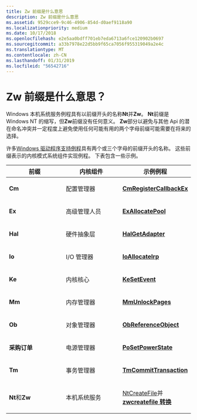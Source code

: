 ```yaml
---
title: Zw 前缀是什么意思
description: Zw 前缀是什么意思
ms.assetid: 9529cce9-9c46-4906-854d-d0aef9118a90
ms.localizationpriority: medium
ms.date: 10/17/2018
ms.openlocfilehash: e2e5aa0bdff701eb7eda6713a6fce120902b0697
ms.sourcegitcommit: a33b7978e22d5bb9f65ca7056f955319049a2e4c
ms.translationtype: MT
ms.contentlocale: zh-CN
ms.lasthandoff: 01/31/2019
ms.locfileid: "56542716"
---
```

# <a name="what-does-the-zw-prefix-mean"></a>Zw 前缀是什么意思？


Windows 本机系统服务例程具有以前缀开头的名称**Nt**并**Zw**。 **Nt**前缀是 Windows NT 的缩写，但**Zw**前缀没有任何意义。 **Zw**部分以避免与其他 Api 的潜在命名冲突并一定程度上避免使用任何可能有用的两个字母前缀可能需要在将来的选择。

许多[Windows 驱动程序支持例程](https://msdn.microsoft.com/library/windows/hardware/ff544200)具有两个或三个字母的前缀开头的名称。 这些前缀表示的内核模式系统组件实现例程。 下表包含一些示例。

<table>
<colgroup>
<col width="33%" />
<col width="33%" />
<col width="33%" />
</colgroup>
<thead>
<tr class="header">
<th>前缀</th>
<th>内核组件</th>
<th>示例例程</th>
</tr>
</thead>
<tbody>
<tr class="odd">
<td><p><strong>Cm</strong></p></td>
<td><p>配置管理器</p></td>
<td><p><a href="https://msdn.microsoft.com/library/windows/hardware/ff541921" data-raw-source="[&lt;strong&gt;CmRegisterCallbackEx&lt;/strong&gt;](https://msdn.microsoft.com/library/windows/hardware/ff541921)"><strong>CmRegisterCallbackEx</strong></a></p></td>
</tr>
<tr class="even">
<td><p><strong>Ex</strong></p></td>
<td><p>高级管理人员</p></td>
<td><p><a href="https://msdn.microsoft.com/library/windows/hardware/ff544501" data-raw-source="[&lt;strong&gt;ExAllocatePool&lt;/strong&gt;](https://msdn.microsoft.com/library/windows/hardware/ff544501)"><strong>ExAllocatePool</strong></a></p></td>
</tr>
<tr class="odd">
<td><p><strong>Hal</strong></p></td>
<td><p>硬件抽象层</p></td>
<td><p><a href="https://msdn.microsoft.com/library/windows/hardware/ff546596" data-raw-source="[&lt;strong&gt;HalGetAdapter&lt;/strong&gt;](https://msdn.microsoft.com/library/windows/hardware/ff546596)"><strong>HalGetAdapter</strong></a></p></td>
</tr>
<tr class="even">
<td><p><strong>Io</strong></p></td>
<td><p>I/O 管理器</p></td>
<td><p><a href="https://msdn.microsoft.com/library/windows/hardware/ff548257" data-raw-source="[&lt;strong&gt;IoAllocateIrp&lt;/strong&gt;](https://msdn.microsoft.com/library/windows/hardware/ff548257)"><strong>IoAllocateIrp</strong></a></p></td>
</tr>
<tr class="odd">
<td><p><strong>Ke</strong></p></td>
<td><p>内核核心</p></td>
<td><p><a href="https://msdn.microsoft.com/library/windows/hardware/ff553253" data-raw-source="[&lt;strong&gt;KeSetEvent&lt;/strong&gt;](https://msdn.microsoft.com/library/windows/hardware/ff553253)"><strong>KeSetEvent</strong></a></p></td>
</tr>
<tr class="even">
<td><p><strong>Mm</strong></p></td>
<td><p>内存管理器</p></td>
<td><p><a href="https://msdn.microsoft.com/library/windows/hardware/ff556381" data-raw-source="[&lt;strong&gt;MmUnlockPages&lt;/strong&gt;](https://msdn.microsoft.com/library/windows/hardware/ff556381)"><strong>MmUnlockPages</strong></a></p></td>
</tr>
<tr class="odd">
<td><p><strong>Ob</strong></p></td>
<td><p>对象管理器</p></td>
<td><p><a href="https://msdn.microsoft.com/library/windows/hardware/ff558678" data-raw-source="[&lt;strong&gt;ObReferenceObject&lt;/strong&gt;](https://msdn.microsoft.com/library/windows/hardware/ff558678)"><strong>ObReferenceObject</strong></a></p></td>
</tr>
<tr class="even">
<td><p><strong>采购订单</strong></p></td>
<td><p>电源管理器</p></td>
<td><p><a href="https://msdn.microsoft.com/library/windows/hardware/ff559765" data-raw-source="[&lt;strong&gt;PoSetPowerState&lt;/strong&gt;](https://msdn.microsoft.com/library/windows/hardware/ff559765)"><strong>PoSetPowerState</strong></a></p></td>
</tr>
<tr class="odd">
<td><p><strong>Tm</strong></p></td>
<td><p>事务管理器</p></td>
<td><p><a href="https://msdn.microsoft.com/library/windows/hardware/ff564665" data-raw-source="[&lt;strong&gt;TmCommitTransaction&lt;/strong&gt;](https://msdn.microsoft.com/library/windows/hardware/ff564665)"><strong>TmCommitTransaction</strong></a></p></td>
</tr>
<tr class="even">
<td><p><strong>Nt</strong>和<strong>Zw</strong></p></td>
<td><p>本机系统服务</p></td>
<td><p><a href="https://go.microsoft.com/fwlink/p/?linkid=157250" data-raw-source="[NtCreateFile](https://go.microsoft.com/fwlink/p/?linkid=157250)">NtCreateFile</a>并<a href="https://msdn.microsoft.com/library/windows/hardware/ff566424" data-raw-source="[&lt;strong&gt;ZwCreateFile&lt;/strong&gt;](https://msdn.microsoft.com/library/windows/hardware/ff566424)"> <strong>zwcreatefile 转换</strong></a></p></td>
</tr>
</tbody>
</table>

 

 

 




